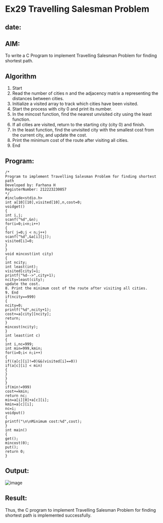 # Ex29 Travelling Salesman Problem
## date:
## AIM:
To write a C Program to implement Travelling Salesman Problem for finding shortest path.
## Algorithm
1. Start
2. Read the number of cities n and the adjacency matrix a representing the distances between 
cities.
3. Initialize a visited array to track which cities have been visited.
4. Start the process with city 0 and print its number.
5. In the mincost function, find the nearest unvisited city using the least function.
6. If all cities are visited, return to the starting city (city 0) and finish.
7. In the least function, find the unvisited city with the smallest cost from the current city, and update the cost.
8. Print the minimum cost of the route after visiting all cities.
9. End
## Program:
```
/*
Program to implement Travelling Salesman Problem for finding shortest path
Developed by: Farhana H
RegisterNumber: 212223230057
*/
#include<stdio.h>
int a[10][10],visited[10],n,cost=0;
voidget()
{
int i,j;
scanf("%d",&n);
for(i=0;i<n;i++)
{
for( j=0;j < n;j++) 
scanf("%d",&a[i][j]);
visited[i]=0;
}
}
void mincost(int city)
{
int ncity;
int least(int); 
visited[city]=1; 
printf("%d-->",city+1); 
ncity=least(city);
update the cost.
8. Print the minimum cost of the route after visiting all cities.
9. End
if(ncity==999)
{
ncity=0; 
printf("%d",ncity+1); 
cost+=a[city][ncity]; 
return;
}
mincost(ncity);
}
int least(int c)
{
int i,nc=999;
int min=999,kmin; 
for(i=0;i< n;i++)
{
if((a[c][i]!=0)&&(visited[i]==0)) 
if(a[c][i] < min)
{
}
}
}
if(min!=999)
cost+=kmin; 
return nc;
min=a[i][0]+a[c][i]; 
kmin=a[c][i];
nc=i;
voidput()
{
printf("\n\nMinimum cost:%d",cost);
}
int main()
{
get(); 
mincost(0); 
put(); 
return 0;
}
```

## Output:
![image](https://github.com/user-attachments/assets/51f68159-8f0c-4352-adea-2c2c2eba59c5)



## Result:
Thus, the C program to implement Travelling Salesman Problem for finding shortest path is implemented successfully.
